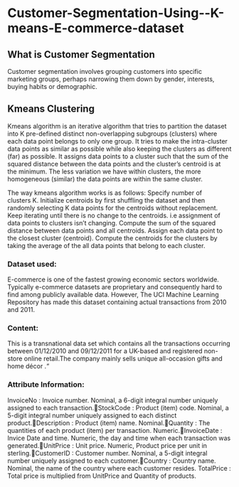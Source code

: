 # Customer-Segmentation-Using--K-means-E-commerce-dataset

## What is Customer Segmentation 

Customer segmentation involves grouping customers into specific marketing groups, perhaps narrowing them down by gender, interests, buying habits or demographic.

## Kmeans  Clustering 

Kmeans algorithm is an iterative algorithm that tries to partition the dataset into K pre-defined distinct non-overlapping subgroups (clusters) where each data point belongs to only one group. It tries to make the intra-cluster data points as similar as possible while also keeping the clusters as different (far) as possible. It assigns data points to a cluster such that the sum of the squared distance between the data points and the cluster’s centroid is at the minimum. The less variation we have within clusters, the more homogeneous (similar) the data points are within the same cluster.

The way kmeans algorithm works is as follows:
Specify number of clusters K.
Initialize centroids by first shuffling the dataset and then randomly selecting K data points for the centroids without replacement.
Keep iterating until there is no change to the centroids. i.e assignment of data points to clusters isn’t changing.
   Compute the sum of the squared distance between data points and all centroids.
   Assign each data point to the closest cluster (centroid).
   Compute the centroids for the clusters by taking the average of the all data points that belong to each cluster.


### Dataset used:
E-commerce is one of the fastest growing economic sectors worldwide. Typically e-commerce datasets are proprietary and consequently hard to find among publicly available data.
However, The UCI Machine Learning Repository has made this dataset containing actual transactions from 2010 and 2011.

### Content:

This is a transnational data set which contains all the transactions occurring between 01/12/2010 and 09/12/2011 for a UK-based and registered non-store online retail.The company mainly sells unique all-occasion gifts and home décor .“

### Attribute Information:

InvoiceNo : Invoice number. Nominal, a 6-digit integral number uniquely assigned to each transaction.StockCode : Product (item) code. Nominal, a 5-digit integral number uniquely assigned to each distinct product.Description : Product (item) name. Nominal.Quantity : The quantities of each product (item) per transaction. Numeric.InvoiceDate : Invice Date and time. Numeric, the day and time when each transaction was generated.UnitPrice : Unit price. Numeric, Product price per unit in sterling.CustomerID : Customer number. Nominal, a 5-digit integral number uniquely assigned to each customer.Country : Country name. Nominal, the name of the country where each customer resides.
TotalPrice : Total price is multiplied from UnitPrice and Quantity of products.

